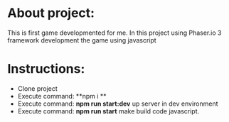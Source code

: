 About project:
=================

This is first game developmented for me. In this project using Phaser.io 3 framework development the game using javascript

Instructions:
==============
- Clone project
- Execute command: **npm i **
- Execute command: **npm run start:dev** up server in dev environment
- Execute command: **npm run start** make build code javascript.